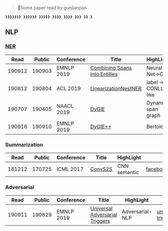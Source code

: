 > 🤧Some paper read by gunjianpan

```console
❱❱❱❱❱❱❱ ❱❱❱❱❱❱ ❱❱❱❱❱ ❱❱❱❱ ❱❱❱❱ ❱❱❱ ❱❱ ❱
```

## NLP

### [NER](https://github.com/iofu728/PaperRead/blob/master/notes/NLP/NER)

| Read   | Public | Conference | Title                              | HighLight           | Code      | Other        |
| ------ | ------ | ---------- | ---------------------------------- | ------------------- | --------- | ------------ |
| 190912 | 190903 | EMNLP 2019 | [Combining Spans into Entities][1] | Neural Net->CRF     | -         | Two stage    |
| 190812 | 190804 | ACL 2019   | [LinearizationNestNER][4]          | label -> CONLL-like | -         | Seq2seq      |
| 190707 | 190405 | NAACL 2019 | [DyGIE][5]                         | Dynamic span graph  | [][10005] | IE Framework |
| 190916 | 190910 | EMNLP 2019 | [DyGIE++][6]                       | Bertology           | [][10006] | -            |

### Summarization

| Read   | Public | Conference | Title        | HighLight    | Code                              | Other          |
| ------ | ------ | ---------- | ------------ | ------------ | --------------------------------- | -------------- |
| 181212 | 170725 | ICML 2017  | [ConvS2S][2] | CNN semantic | [facebookresearch/fairseq][10002] | [notes][20002] |

### Adversarial

| Read   | Public | Conference | Title                               | HighLight       | Code                        | Other         |
| ------ | ------ | ---------- | ----------------------------------- | --------------- | --------------------------- | ------------- |
| 190911 | 190829 | EMNLP 2019 | [Universal Adversarial Triggers][3] | Adversarial-NLP | [universal-triggers][10003] | [blog][30003] |

[1]: https://github.com/iofu728/PaperRead/blob/master/paper/NLP/NER/CombingSpansintoEntities.pdf
[2]: https://github.com/iofu728/PaperRead/blob/master/paper/NLP/Summarization/ConvS2S.pdf
[3]: https://github.com/iofu728/PaperRead/blob/master/paper/NLP/Adversarial/UniversalAdversarialTrigger.pdf
[4]: https://github.com/iofu728/PaperRead/blob/master/paper/NLP/NER/LinearizationNestNER.pdf
[5]: https://github.com/iofu728/PaperRead/blob/master/paper/NLP/NER/DyGIE.pdf
[6]: https://github.com/iofu728/PaperRead/blob/master/paper/NLP/NER/DyGIE++.pdf
[10002]: https://github.com/facebookresearch/fairseq
[10003]: https://github.com/Eric-Wallace/universal-triggers
[10005]: https://github.com/luanyi/DyGIE
[10006]: https://github.com/dwadden/dygiepp
[20002]: https://github.com/iofu728/PaperRead/blob/master/notes/NLP/Summarization/ConvS2S.md
[30003]: http://www.ericswallace.com/triggers
